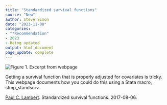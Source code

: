 ```yaml
---
title: "Standardized survival functions"
source: "New"
author: Steve Simon
date: "2023-11-08"
categories:
- "*Recommendation"
- 2023
- Being updated
output: html_document
page_update: complete
---
```


![Figure 1. Excerpt from webpage](http://www.pmean.com/new-images/23/standardized-survival-01.png)

<div class="notes">

Getting a survival function that is properly adjusted for covariates is tricky. This webpage documents how you could do this using a Stata macro, stmp_standsurv.

[Paul C. Lambert][lam1]. Standardized survival functions. 2017-08-06.

[lam1]: https://pclambert.net/software/stpm2_standsurv/standardized_survival/

</div>
